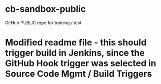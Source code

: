 # cb-sandbox-public
GitHub PUBLIC repo for training / test
# Modified readme file - this should trigger build in Jenkins, since the GitHub Hook trigger was selected in Source Code Mgmt / Build Triggers
